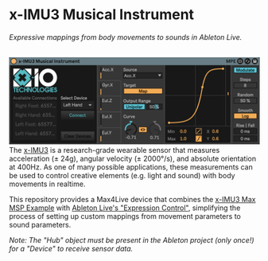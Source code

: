 # x-IMU3 Musical Instrument
###### _Expressive mappings from body movements to sounds in Ableton Live._
![](images/ableton-device.png)
The [x-IMU3](https://x-io.co.uk/x-imu3/) is a research-grade wearable sensor that measures acceleration (± 24g), angular velocity (± 2000°/s), and absolute orientation at 400Hz. As one of many possible applications, these measurements can be used to control creative elements (e.g. light and sound) with body movements in realtime.

This repository provides a Max4Live device that combines the [x-IMU3 Max MSP Example](https://github.com/xioTechnologies/x-IMU3-Max-MSP-Example) with [Ableton Live's "Expression Control"](https://www.ableton.com/en/live-manual/12/max-for-live-devices/#expression-control), simplifying the process of setting up custom mappings from movement parameters to sound parameters.

_Note: The "Hub" object must be present in the Ableton project (only once!) for a "Device" to receive sensor data._

